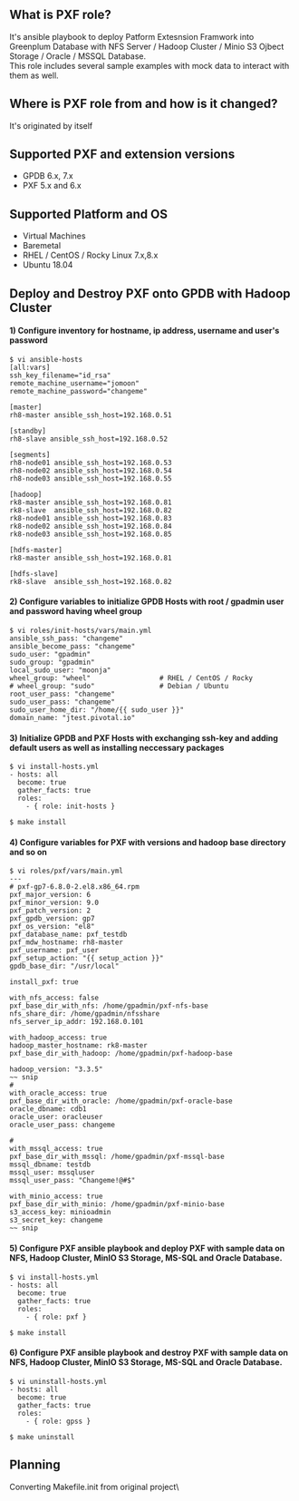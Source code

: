 ## What is PXF role?
It's ansible playbook to deploy Patform Extesnsion Framwork into Greenplum Database with NFS Server / Hadoop Cluster / Minio S3 Ojbect Storage / Oracle / MSSQL Database.\
This role includes several sample examples with mock data to interact with them as well.

## Where is PXF role from and how is it changed?
It's originated by itself

## Supported PXF and extension versions
* GPDB 6.x, 7.x
* PXF 5.x and 6.x

## Supported Platform and OS
* Virtual Machines
* Baremetal
* RHEL / CentOS / Rocky Linux 7.x,8.x
* Ubuntu 18.04

## Deploy and Destroy PXF onto GPDB with Hadoop Cluster
#### 1) Configure inventory for hostname, ip address, username and user's password
```
$ vi ansible-hosts
[all:vars]
ssh_key_filename="id_rsa"
remote_machine_username="jomoon"
remote_machine_password="changeme"

[master]
rh8-master ansible_ssh_host=192.168.0.51

[standby]
rh8-slave ansible_ssh_host=192.168.0.52

[segments]
rh8-node01 ansible_ssh_host=192.168.0.53
rh8-node02 ansible_ssh_host=192.168.0.54
rh8-node03 ansible_ssh_host=192.168.0.55

[hadoop]
rk8-master ansible_ssh_host=192.168.0.81
rk8-slave  ansible_ssh_host=192.168.0.82
rk8-node01 ansible_ssh_host=192.168.0.83
rk8-node02 ansible_ssh_host=192.168.0.84
rk8-node03 ansible_ssh_host=192.168.0.85

[hdfs-master]
rk8-master ansible_ssh_host=192.168.0.81

[hdfs-slave]
rk8-slave  ansible_ssh_host=192.168.0.82
```

#### 2) Configure variables to initialize GPDB Hosts with root / gpadmin user and password having wheel group
```
$ vi roles/init-hosts/vars/main.yml
ansible_ssh_pass: "changeme"
ansible_become_pass: "changeme"
sudo_user: "gpadmin"
sudo_group: "gpadmin"
local_sudo_user: "moonja"
wheel_group: "wheel"                 # RHEL / CentOS / Rocky
# wheel_group: "sudo"                # Debian / Ubuntu
root_user_pass: "changeme"
sudo_user_pass: "changeme"
sudo_user_home_dir: "/home/{{ sudo_user }}"
domain_name: "jtest.pivotal.io"
```

#### 3) Initialize GPDB and PXF Hosts with exchanging ssh-key and adding default users as well as installing neccessary packages
```
$ vi install-hosts.yml
- hosts: all
  become: true
  gather_facts: true
  roles:
    - { role: init-hosts }

$ make install
```

#### 4) Configure variables for PXF with versions and hadoop base directory and so on
```
$ vi roles/pxf/vars/main.yml
---
# pxf-gp7-6.8.0-2.el8.x86_64.rpm
pxf_major_version: 6
pxf_minor_version: 9.0
pxf_patch_version: 2
pxf_gpdb_version: gp7
pxf_os_version: "el8"
pxf_database_name: pxf_testdb
pxf_mdw_hostname: rh8-master
pxf_username: pxf_user
pxf_setup_action: "{{ setup_action }}"
gpdb_base_dir: "/usr/local"

install_pxf: true

with_nfs_access: false
pxf_base_dir_with_nfs: /home/gpadmin/pxf-nfs-base
nfs_share_dir: /home/gpadmin/nfsshare
nfs_server_ip_addr: 192.168.0.101

with_hadoop_access: true
hadoop_master_hostname: rk8-master
pxf_base_dir_with_hadoop: /home/gpadmin/pxf-hadoop-base

hadoop_version: "3.3.5"
~~ snip
#
with_oracle_access: true
pxf_base_dir_with_oracle: /home/gpadmin/pxf-oracle-base
oracle_dbname: cdb1
oracle_user: oracleuser
oracle_user_pass: changeme

#
with_mssql_access: true
pxf_base_dir_with_mssql: /home/gpadmin/pxf-mssql-base
mssql_dbname: testdb
mssql_user: mssqluser
mssql_user_pass: "Changeme!@#$"

with_minio_access: true
pxf_base_dir_with_minio: /home/gpadmin/pxf-minio-base
s3_access_key: minioadmin
s3_secret_key: changeme
~~ snip
```

#### 5) Configure PXF ansible playbook and deploy PXF with sample data on NFS, Hadoop Cluster, MinIO S3 Storage, MS-SQL and Oracle Database.
```
$ vi install-hosts.yml
- hosts: all
  become: true
  gather_facts: true
  roles:
    - { role: pxf }

$ make install
```

#### 6) Configure PXF ansible playbook and destroy PXF with sample data on NFS, Hadoop Cluster, MinIO S3 Storage, MS-SQL and Oracle Database.
```
$ vi uninstall-hosts.yml
- hosts: all
  become: true
  gather_facts: true
  roles:
    - { role: gpss }

$ make uninstall
```

## Planning
Converting Makefile.init from original project\
